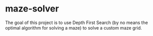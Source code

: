 # maze-solver
The goal of this project is to use Depth First Search (by no means the optimal algorithm for solving a maze) to solve a custom maze grid.
